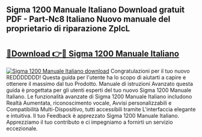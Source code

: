 ## Sigma 1200 Manuale Italiano Download gratuit PDF - Part-Nc8 Italiano Nuovo manuale del proprietario di riparazione ZplcL

# <h2><a href="http://dfdzmb.blite.top/?on=Sigma+1200+Manuale+Italiano">🔗Download 👉🔴 Sigma 1200 Manuale Italiano</a></h2>

[![Sigma 1200 Manuale Italiano download](https://i.imgur.com/lujVjoI.png)](http://dfdzmb.blite.top/?on=Sigma+1200+Manuale+Italiano)
Congratulazioni per il tuo nuovo REDDDDDDD! Questa guida per l'utente ha lo scopo di aiutarti a capire e ottenere il massimo dal tuo Prodotto. Manuale di istruzioni Avanzato questa guida è progettata per gli utenti esperti del tuo nuovo Sigma 1200 Manuale Italiano. Le funzionalità avanzate di Sigma 1200 Manuale Italiano includono Realtà Aumentata, riconoscimento vocale, Avvisi personalizzabili e Compatibilità Multi-Dispositivo, tutti accessibili tramite L'interfaccia elegante e intuitiva. Il tuo Feedback è apprezzato Sigma 1200 Manuale Italiano. Apprezziamo il tuo contributo e ci impegniamo a fornirti un servizio eccezionale.
